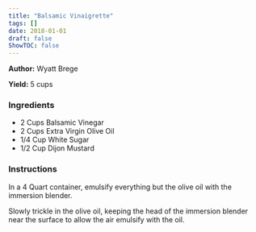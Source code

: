 ```yaml
---
title: "Balsamic Vinaigrette"
tags: []
date: 2018-01-01
draft: false
ShowTOC: false
---
```


**Author:** Wyatt Brege

**Yield:** 5 cups


### Ingredients

-   2 Cups Balsamic Vinegar
-   2 Cups Extra Virgin Olive Oil
-   1/4 Cup White Sugar
-   1/2 Cup Dijon Mustard

### Instructions 

In a 4 Quart container, emulsify everything but the olive oil with the
immersion blender.

Slowly trickle in the olive oil, keeping the head of the immersion
blender near the surface to allow the air emulsify with the oil.
